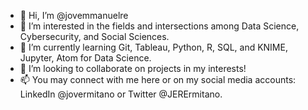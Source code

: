- 👋 Hi, I’m @jovemmanuelre
- 👀 I’m interested in the fields and intersections among Data Science, Cybersecurity, and Social Sciences.
- 🌱 I’m currently learning Git, Tableau, Python, R, SQL, and KNIME, Jupyter, Atom for Data Science.
- 💞️ I’m looking to collaborate on projects in my interests!
- 📫 You may connect with me here or on my social media accounts: LinkedIn @jovermitano or Twitter @JERErmitano.

<!---
jovemmanuelre/jovemmanuelre is a ✨ special ✨ repository because its `README.md` (this file) appears on your GitHub profile.
You can click the Preview link to take a look at your changes.
--->
